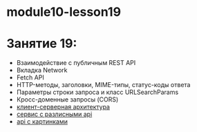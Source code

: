 # module10-lesson19

# Занятие 19:

- Взаимодействие с публичным REST API
- Вкладка Network
- Fetch API
- HTTP-методы, заголовки, MIME-типы, статус-коды ответа
- Параметры строки запроса и класс URLSearchParams
- Кросс-доменные запросы (CORS)
- [клиент-серверная архитектура](https://habr.com/ru/post/495698/)
- [сервис с разлисными api](https://rapidapi.com/hub)
- [api с картинками](https://unsplash.com/)
